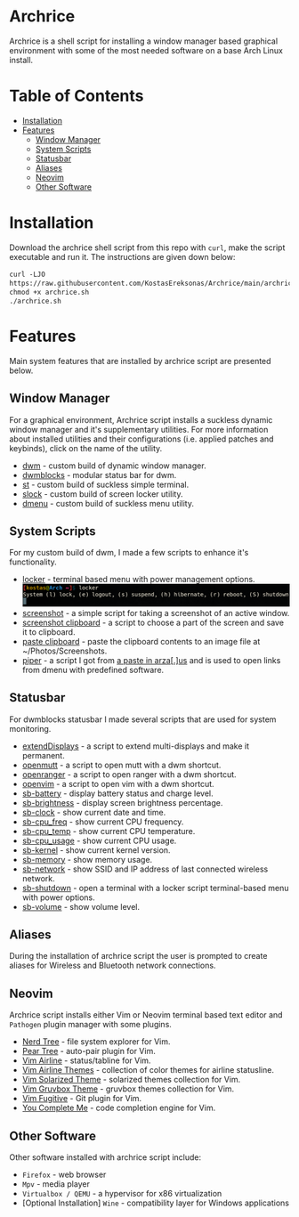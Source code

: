 # Archrice

Archrice is a shell script for installing a window manager based graphical environment with some of the most needed software on a base Arch Linux install.

Table of Contents
=================
* [Installation](#Installation)
* [Features](#Features)
	* [Window Manager](#Window-Manager)
	* [System Scripts](#System-Scripts)
	* [Statusbar](#Statusbar)
	* [Aliases](#Aliases)
	* [Neovim](#Neovim)
	* [Other Software](#Other-Software)

# Installation

Download the archrice shell script from this repo with `curl`, make the script executable and run it.
The instructions are given down below:

```
curl -LJO https://raw.githubusercontent.com/KostasEreksonas/Archrice/main/archrice.sh
chmod +x archrice.sh
./archrice.sh
```

# Features

Main system features that are installed by archrice script are presented below.

## Window Manager

For a graphical environment, Archrice script installs a suckless dynamic window manager and it's supplementary utilities. For more information about installed utilities and their configurations (i.e. applied patches and keybinds), click on the name of the utility.

* [dwm](https://github.com/KostasEreksonas/dwm-kostas) - custom build of dynamic window manager.
* [dwmblocks](https://github.com/KostasEreksonas/dwmblocks-kostas) - modular status bar for dwm.
* [st](https://github.com/KostasEreksonas/st-kostas) - custom build of suckless simple terminal.
* [slock](https://github.com/KostasEreksonas/slock-kostas) - custom build of screen locker utility.
* [dmenu](https://github.com/KostasEreksonas/dmenu-kostas) - custom build of suckless menu utility.

## System Scripts

For my custom build of dwm, I made a few scripts to enhance it's functionality.

* [locker](system_scripts/locker) -	terminal based menu with power management options.
![Locker script](/images/locker_script.png)
* [screenshot](system_scripts/screenshot) - a simple script for taking a screenshot of an active window.
* [screenshot clipboard](system_scripts/screenshot_clipboard) - a script to choose a part of the screen and save it to clipboard.
* [paste clipboard](system_scripts/paste_clipboard) - paste the clipboard contents to an image file at ~/Photos/Screenshots.
* [piper](system_scripts/piper) - a script I got from [a paste in arza[.]us](http://arza.us/paste/piper) and is used to open links from dmenu with predefined software.

## Statusbar

For dwmblocks statusbar I made several scripts that are used for system monitoring.

* [extendDisplays](.local/bin/extendDisplays) - a script to extend multi-displays and make it permanent.
* [openmutt](.local/bin/openmutt) - a script to open mutt with a dwm shortcut.
* [openranger](.local/bin/openranger) - a script to open ranger with a dwm shortcut.
* [openvim](.local/bin/openvim) - a script to open vim with a dwm shortcut.
* [sb-battery](.local/bin/sb-battery) - display battery status and charge level.
* [sb-brightness](.local/bin/sb-brightness) - display screen brightness percentage.
* [sb-clock](.local/bin/sb-clock) - show current date and time.
* [sb-cpu_freq](.local/bin/sb-cpu_freq) - show current CPU frequency.
* [sb-cpu_temp](.local/bin/sb-cpu_temp) - show current CPU temperature.
* [sb-cpu_usage](.local/bin/sb-cpu_usage) - show current CPU usage.
* [sb-kernel](.local/bin/sb-kernel) - show current kernel version.
* [sb-memory](.local/bin/sb-memory) - show memory usage.
* [sb-network](.local/bin/sb-network) - show SSID and IP address of last connected wireless network.
* [sb-shutdown](.local/bin/sb-shutdown) - open a terminal with a locker script terminal-based menu with power options.
* [sb-volume](.local/bin/sb-volume) - show volume level.

## Aliases

During the installation of archrice script the user is prompted to create aliases for Wireless and Bluetooth network connections.

## Neovim

Archrice script installs either Vim or Neovim terminal based text editor and `Pathogen` plugin manager with some plugins.

* [Nerd Tree](https://github.com/preservim/nerdtree) - file system explorer for Vim.
* [Pear Tree](https://github.com/tmsvg/pear-tree) - auto-pair plugin for Vim.
* [Vim Airline](https://github.com/vim-airline/vim-airline) - status/tabline for Vim.
* [Vim Airline Themes](https://github.com/vim-airline/vim-airline-themes) - collection of color themes for airline statusline.
* [Vim Solarized Theme](https://github.com/lifepillar/vim-solarized8) - solarized themes collection for Vim.
* [Vim Gruvbox Theme](https://github.com/lifepillar/vim-gruvbox8) - gruvbox themes collection for Vim.
* [Vim Fugitive](https://github.com/tpope/vim-fugitive) - Git plugin for Vim.
* [You Complete Me](https://github.com/ycm-core/YouCompleteMe) - code completion engine for Vim.

## Other Software
Other software installed with archrice script include:
* `Firefox` - web browser
* `Mpv` - media player
* `Virtualbox / QEMU` - a hypervisor for x86 virtualization
* [Optional Installation] `Wine` - compatibility layer for Windows applications
